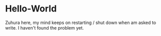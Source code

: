 # Hello-World

Zuhura here, my mind keeps on restarting / shut down when am asked to write. I haven't found the problem yet. 
